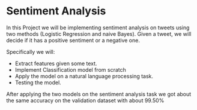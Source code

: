 
# **Sentiment Analysis**

In this Project we will be implementing sentiment analysis on tweets using two methods (Logistic Regression and naive Bayes). 
Given a tweet, we will decide if it has a positive sentiment or a negative one. 

Specifically we will:

- Extract features given some text.
- Implement Classification model from scratch
- Apply the model on a natural language processing task.
- Testing the model.

After applying the two models on the sentiment analysis task we got about the same accuracy on the validation dataset with about 99.50%